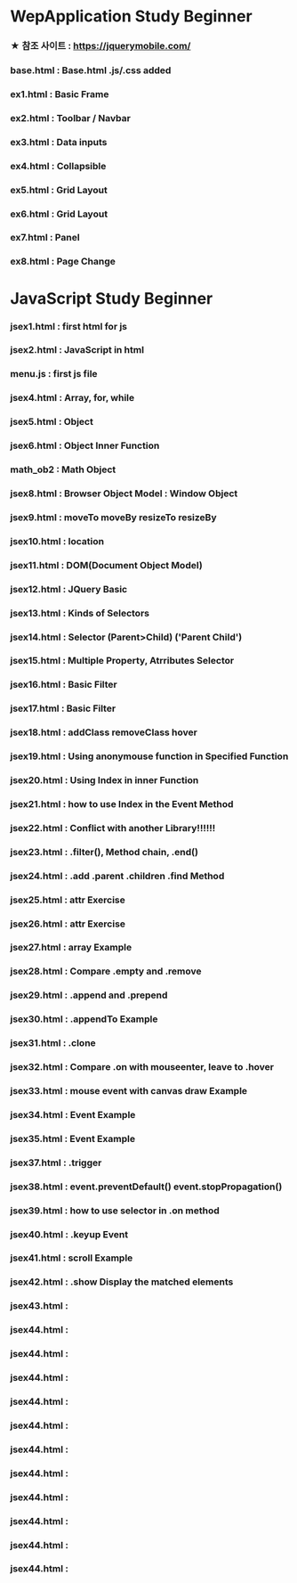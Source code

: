 # WepApplication Study Beginner

### ★ 참조 사이트 : https://jquerymobile.com/

### base.html : Base.html .js/.css added
### ex1.html : Basic Frame
### ex2.html : Toolbar / Navbar
### ex3.html : Data inputs
### ex4.html : Collapsible
### ex5.html : Grid Layout
### ex6.html : Grid Layout
### ex7.html : Panel
### ex8.html : Page Change

# JavaScript Study Beginner

### jsex1.html : first html for js
### jsex2.html : JavaScript in html
### menu.js : first js file
### jsex4.html : Array, for, while
### jsex5.html : Object
### jsex6.html : Object Inner Function
### math_ob2 : Math Object
### jsex8.html : Browser Object Model : Window Object
### jsex9.html : moveTo moveBy resizeTo resizeBy
### jsex10.html : location
### jsex11.html : DOM(Document Object Model)
### jsex12.html : JQuery Basic
### jsex13.html : Kinds of Selectors
### jsex14.html : Selector (Parent>Child) ('Parent Child')
### jsex15.html : Multiple Property, Atrributes Selector
### jsex16.html : Basic Filter
### jsex17.html : Basic Filter
### jsex18.html : addClass removeClass hover
### jsex19.html : Using anonymouse function in Specified Function
### jsex20.html : Using Index in inner Function
### jsex21.html : how to use Index in the Event Method
### jsex22.html : Conflict with another Library!!!!!!
### jsex23.html : .filter(), Method chain, .end()
### jsex24.html : .add .parent .children .find Method
### jsex25.html : attr Exercise
### jsex26.html : attr Exercise
### jsex27.html : array Example
### jsex28.html : Compare .empty and .remove
### jsex29.html : .append and .prepend
### jsex30.html : .appendTo Example
### jsex31.html : .clone
### jsex32.html : Compare .on with mouseenter, leave to .hover
### jsex33.html : mouse event with canvas draw Example
### jsex34.html : Event Example
### jsex35.html : Event Example
### jsex37.html : .trigger
### jsex38.html : event.preventDefault() event.stopPropagation()
### jsex39.html : how to use selector in .on method
### jsex40.html : .keyup Event
### jsex41.html : scroll Example
### jsex42.html : .show Display the matched elements
### jsex43.html : 
### jsex44.html : 
### jsex44.html : 
### jsex44.html : 
### jsex44.html : 
### jsex44.html : 
### jsex44.html : 
### jsex44.html : 
### jsex44.html : 
### jsex44.html : 
### jsex44.html : 
### jsex44.html : 


